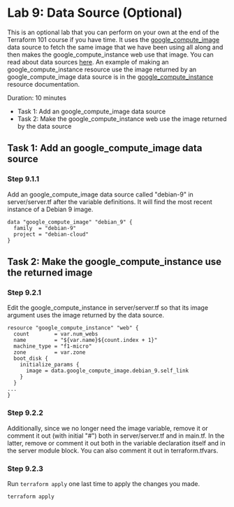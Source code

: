 # Lab 9: Data Source (Optional)

This is an optional lab that you can perform on your own at the end of the Terraform 101 course if you have time.  It uses the [google_compute_image](https://www.terraform.io/docs/providers/google/d/compute_image.html) data source to fetch the same image that we have been using all along and then makes the google_compute_instance web use that image. You can read about data sources [here](https://www.terraform.io/docs/configuration/data-sources.html). An example of making an google_compute_instance resource use the image returned by an google_compute_image data source is in the [google_compute_instance](https://www.terraform.io/docs/providers/google/d/compute_image.html) resource documentation.

Duration: 10 minutes

- Task 1: Add an google_compute_image data source
- Task 2: Make the google_compute_instance web use the image returned by the data source

## Task 1: Add an google_compute_image data source

### Step 9.1.1

Add an google_compute_image data source called "debian-9" in server/server.tf after the
variable definitions. It will find the most recent instance of a Debian 9
image.

```hcl
data "google_compute_image" "debian_9" {
  family  = "debian-9"
  project = "debian-cloud"
}
```

## Task 2: Make the google_compute_instance use the returned image

### Step 9.2.1

Edit the google_compute_instance in server/server.tf so that its image argument uses the image returned by the data source.

```hcl
resource "google_compute_instance" "web" {
  count        = var.num_webs
  name         = "${var.name}${count.index + 1}"
  machine_type = "f1-micro"
  zone         = var.zone
  boot_disk {
    initialize_params {
      image = data.google_compute_image.debian_9.self_link
    }
  }
...
}
```

### Step 9.2.2

Additionally, since we no longer need the image variable, remove it or comment it
out (with initial "#") both in server/server.tf and in main.tf. In the latter,
remove or comment it out both in the variable declaration itself and in the
server module block. You can also comment it out in terraform.tfvars.

### Step 9.2.3

Run `terraform apply` one last time to apply the changes you made.

```shell
terraform apply
```
